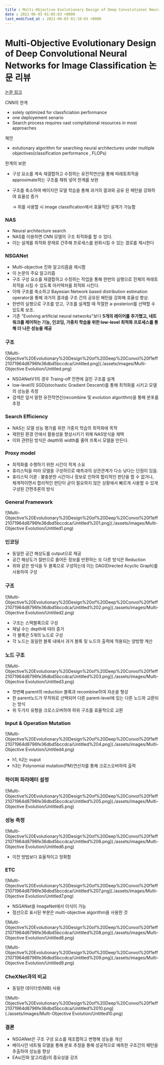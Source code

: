 ```yaml
---
title : Multi-Objective Evolutionary Design of Deep Convolutional Neural Networks for Image Classification 논문 리뷰
date : 2021-06-03 01:05:03 +0000
last_modified_at : 2021-06-03 01:10:03 +0000
---
```


# Multi-Objective Evolutionary Design of Deep Convolutional Neural Networks for Image Classification 논문 리뷰

[논문 링크](https://paperswithcode.com/paper/multi-criterion-evolutionary-design-of-deep)

CNN의 한계

- solely optimized for classficiation performance
- one deployement senario
- Search process requires vast compitational resources in most approaches

제안

- evlutionary algorithm for searching neural architectures under multiple objectives(classification performance , FLOPs)

한계의 보완

- 구성 요소를 계속 재결합하고 수정하는 유전적연산을 통해 파레토최적을 approximate하는 구조를 채워 넣어 한계를 보완
- 구조를 축소하여 베이지안 모델 학습을 통해 과거의 결과와 공유 된 패턴을 강화하여 효율성 증가

    → 위를 사용할 시 image classification에서 효율적인 설계가 가능함

### NAS

- Neural architecture search
- NAS를 이용하면 CNN 모델의 구조 최적화를 할 수 있다.
- 이는 설계를 최적화 문제로 간주해 프로세스를 완화시킬 수 있는 경로를 제시한다

### NSGANet

- Multi-objective 진화 알고리즘을 제시함
- 이 논문의 주요 알고리즘
- 구조 구성 요소를 재결합하고 수정하는 작업을 통해 한번의 실행으로 전체의 파레토최적을 시킬 수 있도록 아키텍처를 최적화 시킨다.
- 이때 구조를 축소하고 Bayesian Network based distribution estimation operator을 통해 과거의 결과를 구조 간의 공유된 패턴을 강화해 효율성 향상.
- 한번의 실행으로 구조를 얻고, 구조를 설계할 때 적절한 a-posteriori를 선택할 수 있도록 보조.
- 기존 "Evolving artificial neural networks"보다 **5개의 레이어를 추가했고, 네트워크를 제어하는 기능, 인코딩, 가중치 학습을 위한 low-level 최적화 프로세스를 통해 더 나은 성능을 제공**

### 구조

![Multi-Objective%20Evolutionary%20Design%20of%20Deep%20Convol%20f1eff21071964d8796fe36dbd5bccdca/Untitled.png](./assets/images/Multi-Objective Evolution/Untitled.png)


- NSGANetV1의 경우 Traing-off 전면에 걸친 구조를 설계
- low-level의 SGD(stochastic Gradient Descent)를 통해 최적화를 시키고 모델의 성능을 측정
- 검색은 앞서 말한 유전적연산(recombine 및 evolution algorithm)을 통해 분포를 추정

### Search Efficiency

- NAS는 모델 성능 평가를 위한 가중치 학습의 최적화에 목적
- 제한된 환경 안에서 활용성을 향상시키기 위해 NAS방식을 채택
- 이와 관련된 방식은 depth와 width를 줄여 프록시 모델을 만든다.

### Proxy model

- 최적화를 수행하기 위한 시간이 적게 소요
- 휴리스틱을 따라 모델을 구성하므로 예측과의 상관관계가 다소 낮다는 단점이 있음.
- 휴리스틱 이론 : 불충분한 시간이나 정보로 인하여 합리적인 판단을 할 수 없거나, 체계적이면서 합리적인 판단이 굳이 필요하지 않은 상황에서 빠르게 사용할 수 있게 구성된 간편추론의 방식

### General Framework

![Multi-Objective%20Evolutionary%20Design%20of%20Deep%20Convol%20f1eff21071964d8796fe36dbd5bccdca/Untitled%201.png](./assets/images/Multi-Objective Evolution/Untitled1.png)

### 인코딩

- 동일한 공간 해상도를 output으로 제공
- 공간 해상도가 절반으로 줄어든 정보를 반환하는 또 다른 방식은 Reduction
- 위와 같은 방식을 두 블록으로 구성하는데 이는 DAG(Directed Acyclic Graph)를 사용하여 구성

### 구조

![Multi-Objective%20Evolutionary%20Design%20of%20Deep%20Convol%20f1eff21071964d8796fe36dbd5bccdca/Untitled%202.png](./assets/images/Multi-Objective Evolution/Untitled2.png)

- 구조는 스택블록으로 구성
- 채널 수는 depth에 따라 증가
- 각 블록은 5개의 노드로 구성
- 각 노드는 동일한 블록 내에서 과거 블록 및 노드의 출력에 적용되는 양방향 계산

### 노드 구조

![Multi-Objective%20Evolutionary%20Design%20of%20Deep%20Convol%20f1eff21071964d8796fe36dbd5bccdca/Untitled%203.png](./assets/images/Multi-Objective Evolution/Untitled3.png)

- 첫번째 parent의 reduction 블록과 recombine하여 자손을 형성
- 한 parent노드가 무작위로 선택되어 다른 parent-level에 있는 다른 노드와 교환되는 방식
- 위 두가지 유형을 크로스오버하여 하위 구조를 효율적으로 교환

### Input & Operation Mutation

![Multi-Objective%20Evolutionary%20Design%20of%20Deep%20Convol%20f1eff21071964d8796fe36dbd5bccdca/Untitled%204.png](./assets/images/Multi-Objective Evolution/Untitled4.png)

- h1, h2는 ouput
- h3는 Polynomial mutation(PM)연산자를 통해 크로스오버하여 출력

### 하이퍼 파라메터 설정

![Multi-Objective%20Evolutionary%20Design%20of%20Deep%20Convol%20f1eff21071964d8796fe36dbd5bccdca/Untitled%205.png](./assets/images/Multi-Objective Evolution/Untitled5.png)

### 성능 측정

![Multi-Objective%20Evolutionary%20Design%20of%20Deep%20Convol%20f1eff21071964d8796fe36dbd5bccdca/Untitled%206.png](./assets/images/Multi-Objective Evolution/Untitled6.png)

- 이전 방법보다 효율적이고 정확함

### ETC

![Multi-Objective%20Evolutionary%20Design%20of%20Deep%20Convol%20f1eff21071964d8796fe36dbd5bccdca/Untitled%207.png](./assets/images/Multi-Objective Evolution/Untitled7.png)

- NSGANet을 ImageNet에서 이식이 가능
- 점선으로 표시된 부분은 multi-objective algorithm을 사용한 것

![Multi-Objective%20Evolutionary%20Design%20of%20Deep%20Convol%20f1eff21071964d8796fe36dbd5bccdca/Untitled%208.png](./assets/images/Multi-Objective Evolution/Untitled8.png)

![Multi-Objective%20Evolutionary%20Design%20of%20Deep%20Convol%20f1eff21071964d8796fe36dbd5bccdca/Untitled%209.png](./assets/images/Multi-Objective Evolution/Untitled9.png)

### CheXNet과의 비교

- 동일한 데이터셋(NIB) 사용

![Multi-Objective%20Evolutionary%20Design%20of%20Deep%20Convol%20f1eff21071964d8796fe36dbd5bccdca/Untitled%2010.png](./assets/images/Multi-Objective Evolution/Untitled10.png)

### 결론

- NSGANet은 구조 구성 요소를 재조합하고 변형해 성능을 개선
- 베이시안 네트웤 모델을 통해 분포 추정을 통해 성공적으로 예측한 구조간의 패턴을 추출하여 성능을 향상
- EAs(진화 알고리즘)의 중요성을 강조
